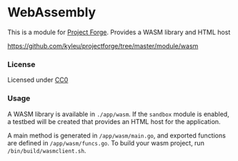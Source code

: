 # WebAssembly

This is a module for [Project Forge](https://projectforge.dev). Provides a WASM library and HTML host

https://github.com/kyleu/projectforge/tree/master/module/wasm

### License

Licensed under [CC0](https://creativecommons.org/publicdomain/zero/1.0)

### Usage

A WASM library is available in `./app/wasm`. If the `sandbox` module is enabled, a testbed will be created that provides an HTML host for the application.

A main method is generated in `/app/wasm/main.go`, and exported functions are defined in `/app/wasm/funcs.go`.
To build your wasm project, run `/bin/build/wasmclient.sh`.
